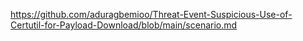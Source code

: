 https://github.com/aduragbemioo/Threat-Event-Suspicious-Use-of-Certutil-for-Payload-Download/blob/main/scenario.md
